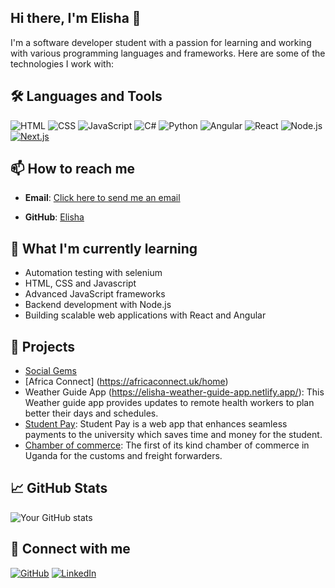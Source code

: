 ## Hi there, I'm Elisha 👋

<!--
**elishamugenyi/elishamugenyi** is a ✨ _special_ ✨ repository because its `README.md` (this file) appears on your GitHub profile.
-->

I'm a software developer student with a passion for learning and working with various programming languages and frameworks. Here are some of the technologies I work with:

## 🛠️ Languages and Tools
![HTML](https://img.shields.io/badge/HTML-E34F26?style=for-the-badge&logo=html5&logoColor=white)
![CSS](https://img.shields.io/badge/CSS-1572B6?style=for-the-badge&logo=css3&logoColor=white)
![JavaScript](https://img.shields.io/badge/JavaScript-F7DF1E?style=for-the-badge&logo=javascript&logoColor=black)
![C#](https://img.shields.io/badge/C%23-239120?style=for-the-badge&logo=c-sharp&logoColor=white)
![Python](https://img.shields.io/badge/Python-3776AB?style=for-the-badge&logo=python&logoColor=white)
![Angular](https://img.shields.io/badge/Angular-DD0031?style=for-the-badge&logo=angular&logoColor=white)
![React](https://img.shields.io/badge/React-61DAFB?style=for-the-badge&logo=react&logoColor=black)
![Node.js](https://img.shields.io/badge/Node.js-339933?style=for-the-badge&logo=node-dot-js&logoColor=white)
[![Next.js](https://img.shields.io/badge/Next.js-000000?style=for-the-badge&logo=next.js&logoColor=white)](https://nextjs.org/)
## 📫 How to reach me
- **Email**: [Click here to send me an email](mailto:interns-eli1@proton.me)
<!-- - **LinkedIn**: [Your LinkedIn](https://www.linkedin.com/in/your-profile) -->
- **GitHub**: [Elisha](https://github.com/elishamugenyi)

## 🌱 What I'm currently learning
- Automation testing with selenium
- HTML, CSS and Javascript
- Advanced JavaScript frameworks
- Backend development with Node.js
- Building scalable web applications with React and Angular

## 🚀 Projects
- [Social Gems](https://www.socialgems.me/)
- [Africa Connect] (https://africaconnect.uk/home)
- Weather Guide App (https://elisha-weather-guide-app.netlify.app/): This Weather guide app provides updates to remote health workers to plan better their days and schedules.
- [Student Pay](https://elishamugenyi.github.io/wdd131/project/): Student Pay is a web app that enhances seamless payments to the university which saves time and money for the student.
- [Chamber of commerce](https://elishamugenyi.github.io/wdd231/chamber/): The first of its kind chamber of commerce in Uganda for the customs and freight forwarders.

## 📈 GitHub Stats
![Your GitHub stats](https://github-readme-stats.vercel.app/api?username=elishamugenyi&show_icons=true&theme=radical)

## 🔗 Connect with me
[![GitHub](https://img.shields.io/badge/GitHub-181717?style=for-the-badge&logo=github&logoColor=white)](https://github.com/elishamugenyi)
[![LinkedIn](https://img.shields.io/badge/LinkedIn-0077B5?style=for-the-badge&logo=linkedin&logoColor=white)](https://www.linkedin.com/in/elisha-mugenyi-78ab81160/)
